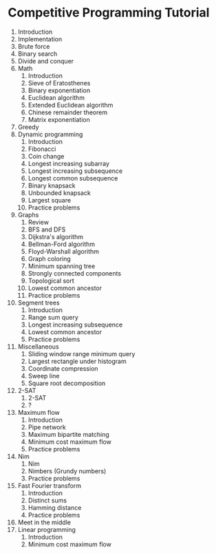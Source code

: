 # Competitive Programming Tutorial

1. Introduction
2. Implementation
3. Brute force
4. Binary search
5. Divide and conquer
6. Math
    1. Introduction
    2. Sieve of Eratosthenes
    3. Binary exponentiation
    4. Euclidean algorithm
    5. Extended Euclidean algorithm
    6. Chinese remainder theorem
    7. Matrix exponentiation
7. Greedy
8. Dynamic programming
    1. Introduction
    2. Fibonacci
    3. Coin change
    4. Longest increasing subarray
    5. Longest increasing subsequence
    6. Longest common subsequence
    7. Binary knapsack
    8. Unbounded knapsack
    9. Largest square
    10. Practice problems
9. Graphs
    1. Review
    2. BFS and DFS
    3. Dijkstra's algorithm
    4. Bellman-Ford algorithm
    5. Floyd-Warshall algorithm
    6. Graph coloring
    7. Minimum spanning tree
    8. Strongly connected components
    9. Topological sort
    10. Lowest common ancestor
    11. Practice problems
10. Segment trees
    1. Introduction
    2. Range sum query
    3. Longest increasing subsequence
    4. Lowest common ancestor
    5. Practice problems
11. Miscellaneous
    1. Sliding window range minimum query
    2. Largest rectangle under histogram
    3. Coordinate compression
    4. Sweep line
    5. Square root decomposition
12. 2-SAT
    1. 2-SAT
    2. ?
13. Maximum flow
    1. Introduction
    2. Pipe network
    3. Maximum bipartite matching
    4. Minimum cost maximum flow
    5. Practice problems
14. Nim
    1. Nim
    2. Nimbers (Grundy numbers)
    3. Practice problems
15. Fast Fourier transform
    1. Introduction
    2. Distinct sums
    3. Hamming distance
    4. Practice problems
16. Meet in the middle
17. Linear programming
    1. Introduction
    2. Minimum cost maximum flow
